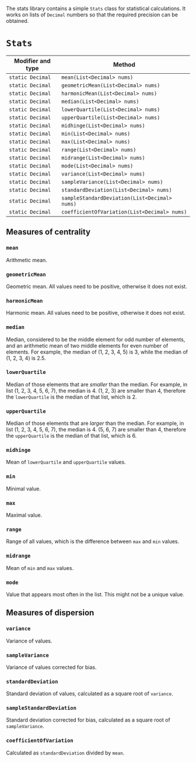 The stats library contains a simple `Stats` class for statistical calculations. It works on lists of `Decimal` numbers so that the required precision can be obtained.

# `Stats`

| Modifier and type | Method |
|-------------------|--------|
| `static Decimal` | `mean(List<Decimal> nums)`			|
| `static Decimal` | `geometricMean(List<Decimal> nums)`|
| `static Decimal` | `harmonicMean(List<Decimal> nums)`	|
| `static Decimal` | `median(List<Decimal> nums)`		|
| `static Decimal` | `lowerQuartile(List<Decimal> nums)`|
| `static Decimal` | `upperQuartile(List<Decimal> nums)`|
| `static Decimal` | `midhinge(List<Decimal> nums)`		|
| `static Decimal` | `min(List<Decimal> nums)`			|
| `static Decimal` | `max(List<Decimal> nums)`			|
| `static Decimal` | `range(List<Decimal> nums)`		|
| `static Decimal` | `midrange(List<Decimal> nums)`		|
| `static Decimal` | `mode(List<Decimal> nums)`			|
| `static Decimal` | `variance(List<Decimal> nums)`					|
| `static Decimal` | `sampleVariance(List<Decimal> nums)`			|
| `static Decimal` | `standardDeviation(List<Decimal> nums)`		|
| `static Decimal` | `sampleStandardDeviation(List<Decimal> nums)`	|
| `static Decimal` | `coefficientOfVariation(List<Decimal> nums)`	|

## Measures of centrality

### `mean`

Arithmetic mean.

### `geometricMean`

Geometric mean. All values need to be positive, otherwise it does not exist.

### `harmonicMean`

Harmonic mean. All values need to be positive, otherwise it does not exist.

### `median`

Median, considered to be the middle element for odd number of elements, and an arithmetic mean of two middle elements for even number of elements. For example, the median of (1, 2, 3, 4, 5) is 3, while the median of (1, 2, 3, 4) is 2.5.

### `lowerQuartile`

Median of those elements that are *smaller* than the median. For example, in list (1, 2, 3, 4, 5, 6, 7), the median is 4. (1, 2, 3) are smaller than 4, therefore the `lowerQuartile` is the median of that list, which is 2.

### `upperQuartile`

Median of those elements that are *larger* than the median. For example, in list (1, 2, 3, 4, 5, 6, 7), the median is 4. (5, 6, 7) are smaller than 4, therefore the `upperQuartile` is the median of that list, which is 6.

### `midhinge`

Mean of `lowerQuartile` and `upperQuartile` values.

### `min`

Minimal value.

### `max`

Maximal value.

### `range`

Range of all values, which is the difference between `max` and `min` values.

### `midrange`

Mean of `min` and `max` values.

### `mode`

Value that appears most often in the list. This might not be a unique value.

## Measures of dispersion

### `variance`

Variance of values.

### `sampleVariance`

Variance of values corrected for bias.

### `standardDeviation`

Standard deviation of values, calculated as a square root of `variance`.

### `sampleStandardDeviation`

Standard deviation corrected for bias, calculated as a square root of `sampleVariance`.

### `coefficientOfVariation`

Calculated as `standardDeviation` divided by `mean`.
